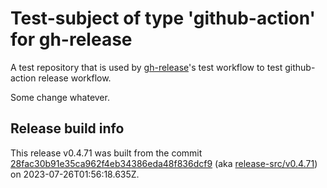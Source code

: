 # Test-subject of type 'github-action' for gh-release

A test repository that is used by [gh-release](https://github.com/kattecon/gh-release)'s test workflow to test github-action release workflow.

Some change whatever.


## Release build info

This release v0.4.71 was built from the commit [28fac30b91e35ca962f4eb34386eda48f836dcf9](https://github.com/kattecon/gh-release-test-ga/tree/28fac30b91e35ca962f4eb34386eda48f836dcf9) (aka [release-src/v0.4.71](https://github.com/kattecon/gh-release-test-ga/tree/release-src/v0.4.71)) on 2023-07-26T01:56:18.635Z.
        